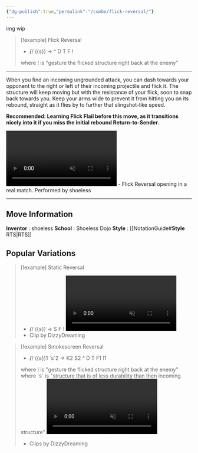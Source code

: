 ```yaml
---
{"dg-publish":true,"permalink":"/combo/flick-reversal/"}
---
```



img wip

> [!example] Flick Reversal
> -  **/**/ ({s}) -> ^ D T F !
>
> where ! is "gesture the flicked structure right back at the enemy"
***

When you find an incoming ungrounded attack, you can dash towards your opponent to the right or left of their incoming projectile and flick it. The structure will keep moving but with the resistance of your flick, soon to snap back towards you. Keep your arms wide to prevent it from hitting you on its rebound, straight as it flies by to further that slingshot-like speed.

**Recommended: Learning Flick Flail before this move, as it transitions nicely into it if you miss the initial rebound Return-to-Sender.**

<video controls loop autoplay muted>  
  <source src="https://files.catbox.moe/roer36.mp4" type="video/mp4">  
  Your browser does not support the video tag.  
</video>
 - Flick Reversal opening in a real match. Performed by shoeless
 
***

## Move Information
**Inventor** : shoeless
**School** : Shoeless Dojo
**Style** : [[NotationGuide#**Style** RTS\|RTS]]

## Popular Variations


> [!example] Static Reversal
> -  **/**/ ({s}) -> S F !
> <video controls loop loading="lazy" muted>  <source src="https://files.catbox.moe/9g7fx1.mp4" type="video/mp4"> Your browser does not support the video tag. </video>
> - Clip by DizzyDreaming


> [!example] Smokescreen Reversal
> -  **/**/ ({s})1 \`s\`2 -> K2 S2 ^ D T F1 !1
> 
> where ! is "gesture the flicked structure right back at the enemy"
> where \`s\` is "structure that is of less durability than then incoming structure"
> <video controls loop loading="lazy" muted>  <source src="https://files.catbox.moe/jq41r7.mp4" type="video/mp4"> Your browser does not support the video tag. </video>
> - Clips by DizzyDreaming

